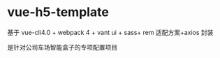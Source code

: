 # vue-h5-template

基于 vue-cli4.0 + webpack 4 + vant ui + sass+ rem 适配方案+axios 封装

是针对公司车场智能盒子的专项配置项目

